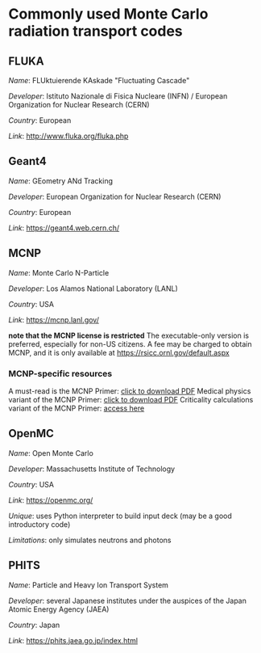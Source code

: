 # Commonly used Monte Carlo radiation transport codes
## FLUKA
*Name*: FLUktuierende KAskade "Fluctuating Cascade"

*Developer*: Istituto Nazionale di Fisica Nucleare (INFN) / European Organization for Nuclear Research (CERN)

*Country*: European

*Link*: <http://www.fluka.org/fluka.php>

## Geant4
*Name*: GEometry ANd Tracking

*Developer*: European Organization for Nuclear Research (CERN)

*Country*: European

*Link*: <https://geant4.web.cern.ch/>

## MCNP
*Name*: Monte Carlo N-Particle

*Developer*: Los Alamos National Laboratory (LANL)

*Country*: USA

*Link*: <https://mcnp.lanl.gov/>

**note that the MCNP license is restricted**
The executable-only version is preferred, especially for non-US citizens.
A fee may be charged to obtain MCNP, and it is only available at <https://rsicc.ornl.gov/default.aspx>

### MCNP-specific resources
A must-read is the MCNP Primer: [click to download PDF](https://www.mne.k-state.edu/~jks/MCNPprmr.pdf)
Medical physics variant of the MCNP Primer: [click to download PDF](http://cmpwg.ans.org/mcnp/primer.pdf)
Criticality calculations variant of the MCNP Primer: [access here](https://www.osti.gov/biblio/10171566-vsLlpi/native/)

## OpenMC
*Name*: Open Monte Carlo

*Developer*: Massachusetts Institute of Technology

*Country*: USA

*Link*: <https://openmc.org/>

*Unique*: uses Python interpreter to build input deck (may be a good introductory code)

*Limitations*: only simulates neutrons and photons

## PHITS
*Name*: Particle and Heavy Ion Transport System

*Developer*: several Japanese institutes under the auspices of the Japan Atomic Energy Agency (JAEA)

*Country*: Japan

*Link*: <https://phits.jaea.go.jp/index.html>


